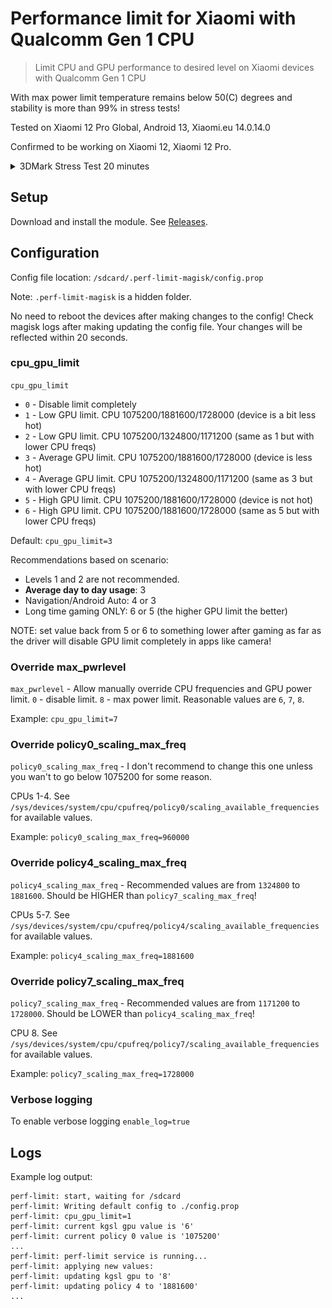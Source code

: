 # Performance limit for Xiaomi with Qualcomm Gen 1 CPU

> Limit CPU and GPU performance to desired level on Xiaomi devices with Qualcomm Gen 1 CPU

With max power limit temperature remains below 50(C) degrees and stability is more than 99% in stress tests!

Tested on Xiaomi 12 Pro Global, Android 13, Xiaomi.eu 14.0.14.0

Confirmed to be working on Xiaomi 12, Xiaomi 12 Pro.
<details> 
  <summary>3DMark Stress Test 20 minutes</summary>
  <img src="docs/3dMark-stress-test-20-minutes.jpg">
</details>

## Setup

Download and install the module. See [Releases](https://github.com/mgrybyk/perf-limit-magisk/releases).

## Configuration

Config file location: `/sdcard/.perf-limit-magisk/config.prop`

Note: `.perf-limit-magisk` is a hidden folder.

No need to reboot the devices after making changes to the config!
Check magisk logs after making updating the config file. 
Your changes will be reflected within 20 seconds.

### cpu_gpu_limit

`cpu_gpu_limit`

- `0` - Disable limit completely
- `1` - Low GPU limit. CPU 1075200/1881600/1728000 (device is a bit less hot)
- `2` - Low GPU limit. CPU 1075200/1324800/1171200 (same as 1 but with lower CPU freqs)
- `3` - Average GPU limit. CPU 1075200/1881600/1728000 (device is less hot)
- `4` - Average GPU limit. CPU 1075200/1324800/1171200 (same as 3 but with lower CPU freqs)
- `5` - High GPU limit. CPU 1075200/1881600/1728000 (device is not hot)
- `6` - High GPU limit. CPU 1075200/1881600/1728000 (same as 5 but with lower CPU freqs)

Default: `cpu_gpu_limit=3`

Recommendations based on scenario:

- Levels 1 and 2 are not recommended.
- **Average day to day usage**: 3
- Navigation/Android Auto: 4 or 3
- Long time gaming ONLY: 6 or 5 (the higher GPU limit the better)

NOTE: set value back from 5 or 6 to something lower after gaming as far as the driver will disable GPU limit completely in apps like camera!

### Override max_pwrlevel

`max_pwrlevel` - Allow manually override CPU frequencies and GPU power limit.
`0` - disable limit. `8` - max power limit.
Reasonable values are `6`, `7`, `8`.

Example: `cpu_gpu_limit=7`

### Override policy0_scaling_max_freq

`policy0_scaling_max_freq` - I don't recommend to change this one unless you wan't to go below 1075200 for some reason.

CPUs 1-4. See `/sys/devices/system/cpu/cpufreq/policy0/scaling_available_frequencies` for available values.

Example: `policy0_scaling_max_freq=960000`

### Override policy4_scaling_max_freq

`policy4_scaling_max_freq` - Recommended values are from `1324800` to `1881600`.
Should be HIGHER than `policy7_scaling_max_freq`!

CPUs 5-7. See `/sys/devices/system/cpu/cpufreq/policy4/scaling_available_frequencies` for available values.

Example: `policy4_scaling_max_freq=1881600`

### Override policy7_scaling_max_freq

`policy7_scaling_max_freq` - Recommended values are from `1171200` to `1728000`.
Should be LOWER than `policy4_scaling_max_freq`!

CPU 8. See `/sys/devices/system/cpu/cpufreq/policy7/scaling_available_frequencies` for available values.

Example: `policy7_scaling_max_freq=1728000`

### Verbose logging

To enable verbose logging `enable_log=true`

## Logs

Example log output:

```
perf-limit: start, waiting for /sdcard
perf-limit: Writing default config to ./config.prop
perf-limit: cpu_gpu_limit=1
perf-limit: current kgsl gpu value is '6'
perf-limit: current policy 0 value is '1075200'
...
perf-limit: perf-limit service is running...
perf-limit: applying new values:
perf-limit: updating kgsl gpu to '8'
perf-limit: updating policy 4 to '1881600'
...
```
